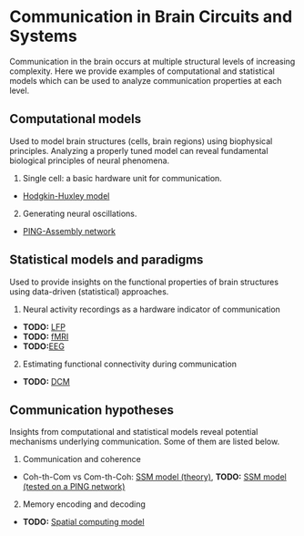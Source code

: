 # Communication in Brain Circuits and Systems

Communication in the brain occurs at multiple structural levels of increasing complexity. 
Here we provide examples of computational and statistical models which can be used to analyze communication properties at each level.

## Computational models

Used to model brain structures (cells, brain regions) using biophysical principles. 
Analyzing a properly tuned model can reveal fundamental biological principles of neural phenomena.

1. Single cell: a basic hardware unit for communication.
  - [Hodgkin-Huxley model]()

2. Generating neural oscillations.
  - [PING-Assembly network]()

## Statistical models and paradigms

Used to provide insights on the functional properties of brain structures using data-driven (statistical) approaches.

1. Neural activity recordings as a hardware indicator of communication
  - **TODO:** [LFP]()
  - **TODO:** [fMRI]()
  - **TODO:**[EEG]()

2. Estimating functional connectivity during communication
  - **TODO:** [DCM]()

## Communication hypotheses

Insights from computational and statistical models reveal potential mechanisms underlying communication.
Some of them are listed below.

1. Communication and coherence
  - Coh-th-Com vs Com-th-Coh: [SSM model (theory)](),  **TODO:** [SSM model (tested on a PING network)]()
2. Memory encoding and decoding
  - **TODO:** [Spatial computing model]()
